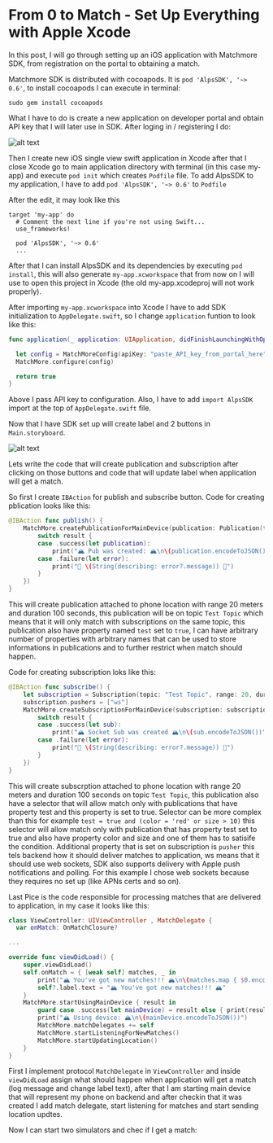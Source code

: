 # From 0 to Match - Set Up Everything with Apple Xcode

In this post, I will go through setting up an iOS application with Matchmore SDK, from registration on the portal to obtaining a match.

Matchmore SDK is distributed with cocoapods. It is `pod 'AlpsSDK', '~> 0.6'`, to install cocoapods I can execute in terminal:
```
sudo gem install cocoapods
```

What I have to do is create a new application on developer portal and obtain API key that I will later use in SDK.
After loging in / registering I do:

![alt text](https://raw.githubusercontent.com/matchmore/tech-blog/post/match-setup/20180321/img/create-app.gif "create app")

Then I create new iOS single view swift application in Xcode after that I close Xcode go to main application directory with terminal (in this case my-app) and execute `pod init` which creates `Podfile` file. To add AlpsSDK to my application, I have to add `pod 'AlpsSDK', '~> 0.6'` to `Podfile` 

After the edit, it may look like this
```
target 'my-app' do
  # Comment the next line if you're not using Swift...
  use_frameworks!

  pod 'AlpsSDK', '~> 0.6'
  ...
```

After that I can install AlpsSDK and its dependencies by executing `pod install`, this will also generate `my-app.xcworkspace` that from now on I will use to open this project in Xcode (the old my-app.xcodeproj will not work properly).

After importing `my-app.xcworkspace` into Xcode I have to add SDK initialization to `AppDelegate.swift`, so I change `application` funtion to look like this:
```swift
func application(_ application: UIApplication, didFinishLaunchingWithOptions launchOptions: [UIApplicationLaunchOptionsKey: Any]?) -> Bool {

  let config = MatchMoreConfig(apiKey: "paste_API_key_from_portal_here")
  MatchMore.configure(config)

  return true
}
```

Above I pass API key to configuration. Also, I have to add `import AlpsSDK` import at the top of `AppDelegate.swift` file.

Now that I have SDK set up will create label and 2 buttons in `Main.storyboard`.

![alt text](https://raw.githubusercontent.com/matchmore/tech-blog/post/match-setup/20180321/img/app-main-page.png "app main view")

Lets write the code that will create publication and subscription after clicking on those buttons and code that will update label when application will get a match.

So first I create `IBAction` for publish and subscribe button. Code for creating pblication looks like this:
```swift
@IBAction func publish() {
    MatchMore.createPublicationForMainDevice(publication: Publication(topic: "Test Topic", range: 20, duration: 100, properties: ["test": "true"]), completion: { result in
        switch result {
        case .success(let publication):
            print("🏔 Pub was created: 🏔\n\(publication.encodeToJSON())")
        case .failure(let error):
            print("🌋 \(String(describing: error?.message)) 🌋")
        }
    })
}
```

This will create publication attached to phone location with range 20 meters and duration 100 seconds, this publication will be on topic `Test Topic` which means that it will only match with subscriptions on the same topic, this publication also have property named `test` set to `true`, I can have arbitrary number of properties with arbitrary names that can be used to store informations in publications and to further restrict when match should happen.


Code for creating subscription loks like this:
```swift
@IBAction func subscribe() {
    let subscription = Subscription(topic: "Test Topic", range: 20, duration: 100, selector: "test = true")
    subscription.pushers = ["ws"]
    MatchMore.createSubscriptionForMainDevice(subscription: subscription, completion: { result in
        switch result {
        case .success(let sub):
            print("🏔 Socket Sub was created 🏔\n\(sub.encodeToJSON())")
        case .failure(let error):
            print("🌋 \(String(describing: error?.message)) 🌋")
        }
    })
}
```

This will create subscrption attached to phone location with range 20 meters and duration 100 seconds on topic `Test Topic`, this publication also have a selector that will allow match only with publications that have property test and this property is set to true. Selector can be more complex than this for example `test = true and (color = 'red' or size > 10)` this selector will allow match only with publication that has property test set to true and also have property color and size and one of them has to satisife the condition. Additional property that is set on subscription is `pusher` this tels backend how it should deliver matches to application, ws means that it should use web sockets, SDK also supports delivery with Apple push notifications and polling. For this example I chose web sockets because they requires no set up (like APNs certs and so on).

Last Pice is the code responsible for processing matches that are delivered to application, in my case it looks like this:
```swift
class ViewController: UIViewController , MatchDelegate {
  var onMatch: OnMatchClosure?

...

override func viewDidLoad() {
    super.viewDidLoad()
    self.onMatch = { [weak self] matches, _ in
        print("🏔 You've got new matches!!! 🏔\n\(matches.map { $0.encodeToJSON() })")
        self?.label.text = "🏔 You've got new matches!!! 🏔"
    }
    MatchMore.startUsingMainDevice { result in
        guard case .success(let mainDevice) = result else { print(result.errorMessage ?? ""); return }
        print("🏔 Using device: 🏔\n\(mainDevice.encodeToJSON())")
        MatchMore.matchDelegates += self
        MatchMore.startListeningForNewMatches()
        MatchMore.startUpdatingLocation()
    }
}
```

First I implement protocol `MatchDelegate` in `ViewController` and inside `viewDidLoad` assign what should happen when application will get a match (log message and change label text), after that I am starting main device that will represent my phone on backend and after checkin that it was created I add match delegate, start listening for matches and start sending location updtes.

Now I can start two simulators and chec if I get a match:
